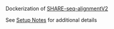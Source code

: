 Dockerization of [SHARE-seq-alignmentV2](https://github.com/masai1116/SHARE-seq-alignmentV2/)

See [Setup Notes](/SetupNotes.md) for additional details